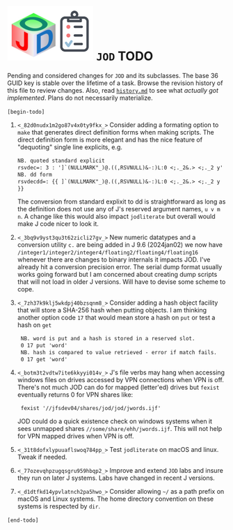 
![jod todo list](todo_jod.png) `JOD` TODO
=========================================

Pending and considered changes for `JOD` and its subclasses.
The base 36 GUID key is stable over the lifetime of a task.
Browse the revision history of this file to review changes.
Also, read [`history.md`](https://github.com/bakerjd99/jod/blob/master/jod/history.md)
to see what *actually got implemented*. Plans do not necessarily materialize.

`[begin-todo]`

1. `<_82d0nudx1m2go87v4x0ty9fkx_>` Consider adding a formating option to `make` that generates
   direct definition forms when making scripts. The direct definition form
   is more elegant and has the nice feature of "dequoting" single line explicits, e.g.
   ~~~~
   NB. quoted standard explicit
   rsvdec=: 3 : ']`(NULLMARK"_)@.((,RSVNULL)&-:)L:0 <;._2&.> <;._2 y'
   NB. dd form
   rsvdecdd=: {{ ]`(NULLMARK"_)@.((,RSVNULL)&-:)L:0 <;._2&.> <;._2 y }}
   ~~~~
   The conversion from standard explixit to dd is straightforward as long
   as the definition does not use any of J's reserved argument names,
   `u v m n`.  A change like this would also impact `jodliterate` but
   overall would make J code nicer to look it.

2. `<_3bq9v9yst3qu3t62zicli27gv_>` New numeric datatypes and a conversion utility `c.` are being
   added in J 9.6 (2024jan02) we now have
   `/integer1/integer2/integer4/floating2/floating4/floating16` whenever there are
   changes to binary internals it impacts JOD.  I've already hit a conversion precision error.
   The serial dump format usually works going forward but I am concerned about creating
   dump scripts that will not load in older J versions. Will have to devise some scheme
   to cope.

3. `<_7zh37k9klj5wkdpj40bzsqnm8_>` Consider adding a hash object facility that will store a SHA-256 hash when putting
   objects. I am thinking another option code `17` that would mean store a hash on
   `put` or test a hash on `get`
   ~~~~
    NB. word is put and a hash is stored in a reserved slot.
    0 17 put 'word'
    NB. hash is compared to value retrieved - error if match fails.
    0 17 get 'word'
   ~~~~

4. `<_botm3t2vdtw7ite6kkyyi014v_>` J's file verbs may hang when accessing windows files on drives accessed by
   VPN connections when VPN is off. There's not much JOD can do for mapped (letter'ed)
   drives but `fexist` eventually returns 0 for VPN shares like:
   ~~~~
    fexist '//jfsdev04/shares/jod/jod/jwords.ijf'
   ~~~~
   JOD could do a quick existence check on windows systems when it sees unmapped
   shares `//some/share/ehh/jwords.ijf`.  This will not help for VPN mapped drives
   when VPN is off.

5. `<_31t8dofxlypuuaflswoq784pp_>` Test `jodliterate` on macOS and linux. Tweak if needed.

6.  `<_77ozevqhpzugqsgru959hbqp2_>` Improve and extend `JOD` labs and insure they run on later J systems. Labs have changed in recent J versions.

7.    `<_d1dtfkd14ypvlatnch2pa5hwo_>` Consider allowing `~/` as a path prefix on macOS and Linux systems. The home directory convention on these systems is respected by `dir`.

`[end-todo]`
